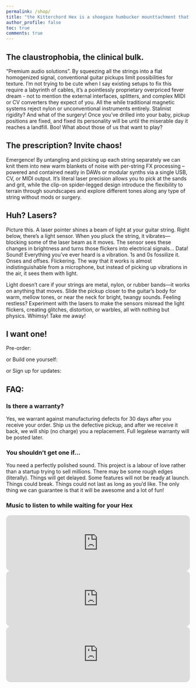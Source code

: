 ```yaml
---
permalink: /shop/
title: "the Kitterchord Hex is a shoegaze humbucker mounttachment that opens up new ways to experiment w/ sound using light."
author_profile: false
toc: true
comments: true
---
```


## The claustrophobia, the clinical bulk.
“Premium audio solutions”. By squeezing all the strings into a flat homogenized signal, conventional guitar pickups limit possibilities for texture. I’m not trying to be cute when I say existing setups to fix this require a labyrinth of cables, it’s a pointlessly proprietary overpriced fever dream - not to mention the external interfaces, splitters, and complex MIDI or CV converters they expect of you. All the while traditional magnetic systems reject nylon or unconventional instruments entirely. Stalinist rigidity? And what of the surgery! Once you’ve drilled into your baby, pickup positions are fixed, and fixed its personality will be until the miserable day it reaches a landfill. Boo! What about those of us that want to play? 

## The prescription? Invite chaos!
Emergence! By untangling and picking up each string separately we can knit them into new warm blankets of noise with per-string FX processing – powered and contained neatly in DAWs or modular synths via a single USB, CV, or MIDI output. It’s literal laser precision allows you to pick at the sands and grit, while the clip-on spider-legged design introduce the flexibility to terrain through soundscapes and explore different tones along any type of string without mods or surgery.

## Huh? Lasers?
Picture this. A laser pointer shines a beam of light at your guitar string. Right below, there’s a light sensor. When you pluck the string, it vibrates—blocking some of the laser beam as it moves. The sensor sees these changes in brightness and turns those flickers into electrical signals... Data! Sound! Everything you’ve ever heard is a vibration. 1s and 0s fossilize it. Onses and offses. Flickering. The way that it works is almost indistinguishable from a microphone, but instead of picking up vibrations in the air, it sees them with light.

Light doesn’t c­are if your strings are metal, nylon, or rubber bands—it works on anything that moves. Slide the pickup closer to the guitar’s body for warm, mellow tones, or near the neck for bright, twangy sounds. Feeling restless? Experiment with the lasers to make the sensors misread the light flickers, creating glitches, distortion, or warbles, all with nothing but physics. Whimsy! Take me away!

## I want one!
Pre-order:

or
Build one yourself:

or
Sign up for updates:


## FAQ:
### Is there a warranty?
Yes, we warrant against manufacturing defects for 30 days after you receive your order. Ship us the defective pickup, and after we receive it back, we will ship (no charge) you a replacement. Full legalese warranty will be posted later.

### You shouldn’t get one if…
You need a perfectly polished sound. This project is a labour of love rather than a startup trying to sell millions. There may be some rough edges (literally). Things will get delayed. Some features will not be ready at launch. Things could break. Things could not last as long as you’d like. The only thing we can guarantee is that it will be awesome and a lot of fun!

### Music to listen to while waiting for your Hex
<iframe style="border-radius:12px" src="https://open.spotify.com/embed/album/0eUUQ4rly8Q8PyJPWLgde2?utm_source=generator" width="100%" height="152" frameBorder="0" allowfullscreen="" allow="autoplay; clipboard-write; encrypted-media; fullscreen; picture-in-picture" loading="lazy"></iframe>
<iframe style="border-radius:12px" src="https://open.spotify.com/embed/album/2ncj0SrtsnWzol4SWMk54b?utm_source=generator" width="100%" height="152" frameBorder="0" allowfullscreen="" allow="autoplay; clipboard-write; encrypted-media; fullscreen; picture-in-picture" loading="lazy"></iframe>
<iframe style="border-radius:12px" src="https://open.spotify.com/embed/album/0L6mZK9XFXYOVeayI1t4A5?utm_source=generator" width="100%" height="152" frameBorder="0" allowfullscreen="" allow="autoplay; clipboard-write; encrypted-media; fullscreen; picture-in-picture" loading="lazy"></iframe>
<!-- <iframe style="border: 0; width: 100%; height: 120px;" src="https://bandcamp.com/EmbeddedPlayer/album=4285996994/size=large/bgcol=ffffff/linkcol=333333/tracklist=false/artwork=small/transparent=true/" seamless><a href="https://yeule.bandcamp.com/album/glitch-princess">Glitch Princess by yeule</a></iframe>
<iframe style="border: 0; width: 100%; height: 120px;" src="https://bandcamp.com/EmbeddedPlayer/album=3273720229/size=large/bgcol=ffffff/linkcol=333333/tracklist=false/artwork=small/transparent=true/" seamless><a href="https://bravelittleabacushampshire.bandcamp.com/album/just-got-back-from-the-discomfort-were-alright">Just Got Back From The Discomfort - We&#39;re Alright by Brave Little Abacus</a></iframe>
<iframe style="border: 0; width: 100%; height: 120px;" src="https://bandcamp.com/EmbeddedPlayer/album=148860144/size=large/bgcol=ffffff/linkcol=333333/tracklist=false/artwork=small/transparent=true/" seamless><a href="https://teklintowe.bandcamp.com/album/my-tek-lintowe">My tek lintowe by Tek lintowe</a></iframe>
<iframe style="border: 0; width: 100%; height: 120px;" src="https://bandcamp.com/EmbeddedPlayer/album=2006015129/size=large/bgcol=ffffff/linkcol=333333/license_id=129/tracklist=false/artwork=small/transparent=true/" seamless><a href="https://themagneticfields.bandcamp.com/album/the-wayward-bus-distant-plastic-trees-remastered">The Wayward Bus / Distant Plastic Trees (Remastered) by The Magnetic Fields</a></iframe>
<iframe style="border: 0; width: 100%; height: 120px;" src="https://bandcamp.com/EmbeddedPlayer/album=2241406190/size=large/bgcol=ffffff/linkcol=333333/tracklist=false/artwork=small/transparent=true/" seamless><a href="https://thanksgod.bandcamp.com/album/i-know-myself-too-well">i know myself too well by thanks god</a></iframe>
<iframe style="border: 0; width: 100%; height: 120px;" src="https://bandcamp.com/EmbeddedPlayer/album=1682543875/size=large/bgcol=ffffff/linkcol=333333/tracklist=false/artwork=small/transparent=true/" seamless><a href="https://dusternumero.bandcamp.com/album/contemporary-movement">Contemporary Movement by Duster</a></iframe>
<iframe style="border: 0; width: 100%; height: 120px;" src="https://bandcamp.com/EmbeddedPlayer/album=2734367686/size=large/bgcol=ffffff/linkcol=333333/tracklist=false/artwork=small/transparent=true/" seamless><a href="https://cool.bandcamp.com/album/an-abundance-of-strawberries">An Abundance of Strawberries by Julia Brown</a></iframe> -->